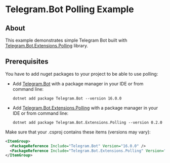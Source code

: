 # Telegram.Bot Polling Example

## About

This example demonstrates simple Telegram Bot built with [Telegram.Bot.Extensions.Polling](https://github.com/TelegramBots/Telegram.Bot.Extensions.Polling) library.

## Prerequisites

You have to add nuget packages to your project to be able to use polling:

- Add [Telegram.Bot](https://www.nuget.org/packages/Telegram.Bot/) with a package manager in your IDE or from command line:

  ```shell
  dotnet add package Telegram.Bot --version 16.0.0
  ```

- Add [Telegram.Bot.Extensions.Polling](https://www.nuget.org/packages/Telegram.Bot.Extensions.Polling/) with a package manager in your IDE or from command line:

  ```shell
  dotnet add package Telegram.Bot.Extensions.Polling --version 0.2.0
  ```

Make sure that your .csproj contains these items (versions may vary):

```xml
<ItemGroup>
  <PackageReference Include="Telegram.Bot" Version="16.0.0" />
  <PackageReference Include="Telegram.Bot.Extensions.Polling" Version="0.2.0" />
</ItemGroup>
```
